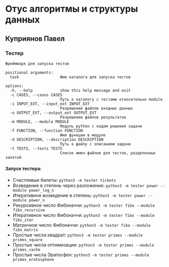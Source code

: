 # Отус алгоритмы и структуры данных

## Куприянов Павел

### Тестер

```
Фреймворк для запуска тестов

positional arguments:
  task                  Имя каталога для запуска тестов

options:
  -h, --help            show this help message and exit
  -c CASES, --cases CASES
                        Путь к каталогу с тестами относительно module
  -i INPUT_EXT, --input_ext INPUT_EXT
                        Разрешение файлов входных данных
  -o OUTPUT_EXT, --output_ext OUTPUT_EXT
                        Разрешение файлов результатов
  -m MODULE, --module MODULE
                        Модуль python с кодом решения задачи
  -f FUNCTION, --function FUNCTION
                        Имя функции в модуле
  -d DESCRIPTION, --description DESCRIPTION
                        Путь к файлу с описанием задачи
  -t TESTS, --tests TESTS
                        Список имен файлов для тестов, разделенных запятой

 ```

#### Запуск тестера:

* Счастливые билеты: `python3 -m tester tickets`
* Возведение в степень через разложение: `python3 -m tester power --module power_log_n`
* Итеративное возведение в степень: `python3 -m tester power --module power_n`
* Рекурсивное число Фибоначчи: `python3 -m tester fibo --module fibo_recursive`
* Итеративное число Фибоначчи: `python3 -m tester fibo --module fibo_iter`
* Матричное число Фибоначчи: `python3 -m tester fibo --module fibo_matrix`
* Простые числа квадрат: `python3 -m tester primes --module primes_square`
* Простые числа оптимизации: `python3 -m tester primes --module primes_cache`
* Простые числа Эратосфен: `python3 -m tester primes --module primes_eratosphene`